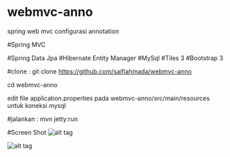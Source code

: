 # webmvc-anno
spring web mvc configurasi annotation

#Spring MVC

#Spring Data Jpa
#Hibernate Entity Manager
#MySql
#Tiles 3
#Bootstrap 3

#clone :
git clone https://github.com/saifiahmada/webmvc-anno

cd webmvc-anno

edit file application.properties pada webmvc-anno/src/main/resources untuk koneksi mysql

#jalankan :
mvn jetty:run

#Screen Shot
![alt tag](https://saifiahmada.files.wordpress.com/2015/01/selection_679.jpg)

![alt tag](https://saifiahmada.files.wordpress.com/2015/01/selection_680.jpg)

